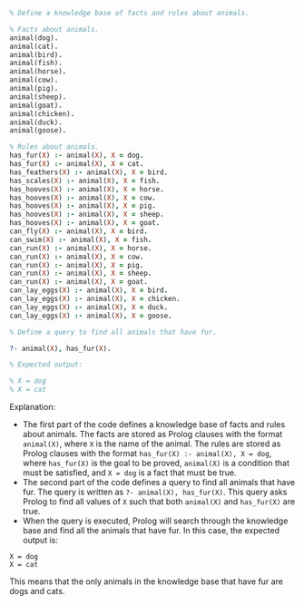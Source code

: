 ```prolog
% Define a knowledge base of facts and rules about animals.

% Facts about animals.
animal(dog).
animal(cat).
animal(bird).
animal(fish).
animal(horse).
animal(cow).
animal(pig).
animal(sheep).
animal(goat).
animal(chicken).
animal(duck).
animal(goose).

% Rules about animals.
has_fur(X) :- animal(X), X = dog.
has_fur(X) :- animal(X), X = cat.
has_feathers(X) :- animal(X), X = bird.
has_scales(X) :- animal(X), X = fish.
has_hooves(X) :- animal(X), X = horse.
has_hooves(X) :- animal(X), X = cow.
has_hooves(X) :- animal(X), X = pig.
has_hooves(X) :- animal(X), X = sheep.
has_hooves(X) :- animal(X), X = goat.
can_fly(X) :- animal(X), X = bird.
can_swim(X) :- animal(X), X = fish.
can_run(X) :- animal(X), X = horse.
can_run(X) :- animal(X), X = cow.
can_run(X) :- animal(X), X = pig.
can_run(X) :- animal(X), X = sheep.
can_run(X) :- animal(X), X = goat.
can_lay_eggs(X) :- animal(X), X = bird.
can_lay_eggs(X) :- animal(X), X = chicken.
can_lay_eggs(X) :- animal(X), X = duck.
can_lay_eggs(X) :- animal(X), X = goose.

% Define a query to find all animals that have fur.

?- animal(X), has_fur(X).

% Expected output:

% X = dog
% X = cat
```

Explanation:

* The first part of the code defines a knowledge base of facts and rules about animals. The facts are stored as Prolog clauses with the format `animal(X)`, where `X` is the name of the animal. The rules are stored as Prolog clauses with the format `has_fur(X) :- animal(X), X = dog`, where `has_fur(X)` is the goal to be proved, `animal(X)` is a condition that must be satisfied, and `X = dog` is a fact that must be true.
* The second part of the code defines a query to find all animals that have fur. The query is written as `?- animal(X), has_fur(X)`. This query asks Prolog to find all values of `X` such that both `animal(X)` and `has_fur(X)` are true.
* When the query is executed, Prolog will search through the knowledge base and find all the animals that have fur. In this case, the expected output is:

```
X = dog
X = cat
```

This means that the only animals in the knowledge base that have fur are dogs and cats.